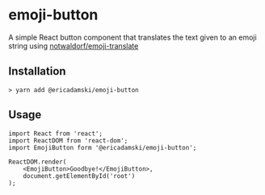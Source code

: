 # emoji-button

A simple React button component that translates the text given to an emoji string using [notwaldorf/emoji-translate](https://github.com/notwaldorf/emoji-translate)

## Installation

```
> yarn add @ericadamski/emoji-button
```

## Usage

```
import React from 'react';
import ReactDOM from 'react-dom';
import EmojiButton form '@ericadamski/emoji-button';

ReactDOM.render(
    <EmojiButton>Goodbye!</EmojiButton>,
    document.getElementById('root')
);
```
